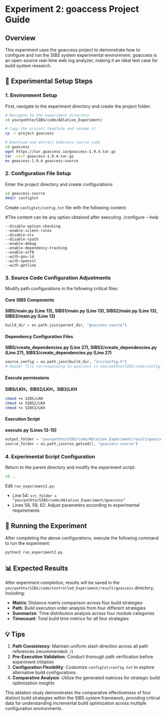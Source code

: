 # Experiment 2: goaccess Project Guide

## Overview

This experiment uses the goaccess project to demonstrate how to configure and run the SIBS system experimental environment. goaccess is an open-source real-time web log analyzer, making it an ideal test case for build system research.

## 🚀 Experimental Setup Steps

### 1. Environment Setup

First, navigate to the experiment directory and create the project folder:

```bash
# Navigate to the experiment directory
cd yourpathto/SIBS/code/Ablation_Experiment/

# Copy the project template and rename it
cp -r project goaccess

# Download and extract GoAccess source code
cd goaccess
wget https://tar.goaccess.io/goaccess-1.9.4.tar.gz
tar -xzvf goaccess-1.9.4.tar.gz
mv goaccess-1.9.4 goaccess-source
```

### 2. Configuration File Setup

Enter the project directory and create configurations:

```bash
cd goaccess-source
mkdir configtxt
```

Create `configtxt/config.txt` file with the following content:

#The content can be any option obtained after executing ./configure --help

```text
--disable-option-checking
--enable-silent-rules
--disable-nls
--disable-rpath
--enable-debug
--enable-dependency-tracking
--enable-utf8
--with-gnu-ld
--with-openssl
--with-getline
```

### 3. Source Code Configuration Adjustments

Modify path configurations in the following critical files:

#### Core SIBS Components

**SIBS/main.py (Line 13), SIBS1/main.py (Line 13), SIBS2/main.py (Line 13), SIBS3/main.py (Line 13)**

```python
build_dir = os.path.join(parent_dir, "goaccess-source")
```

#### Dependency Configuration Files

**SIBS/create_dependencies.py (Line 27), SIBS2/create_dependencies.py (Line 27), SIBS3/create_dependencies.py (Line 27)**

```python
source_config = os.path.join(build_dir, "src/config.h")
# Header file corresponding to goaccess in yourpathto/SIBS/code/config.xls
```

#### Execute permissions

**SIBS/LKH，SIBS2/LKH，SIB3/LKH**

```bash
chmod +x SIBS/LKH
chmod +x SIBS2/LKH
chmod +x SIBS3/LKH
```

#### Execution Script

**execute.py (Lines 13-15)**

```python
output_folder = "yourpathto/SIBS/code/Ablation_Experiment/result/goaccess"
source_folder = os.path.join(os.getcwd(), "goaccess-source")
```

### 4. Experimental Script Configuration

Return to the parent directory and modify the experiment script:

```bash
cd ..
```

Edit `run_experiment2.py`:

- Line 54: `src_folder = "yourpathto/SIBS/code/Ablation_Experiment/goaccess"`
- Lines 58, 59, 62: Adjust parameters according to experimental requirements

## 🧪 Running the Experiment

After completing the above configurations, execute the following command to run the experiment:

```bash
python3 run_experiment2.py
```

## 📊 Expected Results

After experiment completion, results will be saved in the `yourpathto/SIBS/code/Controlled_Experiment/result/goaccess` directory, including:

- **Matrix**: Distance matrix comparison across four build strategies
- **Path**: Build execution order analysis from four different strategies
- **Summarize**: Time distribution analysis across four module categories
- **Timecount**: Total build time metrics for all four strategies

## 💡 Tips

1. **Path Consistency**: Maintain uniform slash direction across all path references (recommended: `/`)
2. **Pre-Execution Validation**: Conduct thorough path verification before experiment initiation
3. **Configuration Flexibility**: Customize `configtxt/config.txt` to explore alternative build configurations
4. **Comparative Analysis**: Utilize the generated matrices for strategic build optimization insights

This ablation study demonstrates the comparative effectiveness of four distinct build strategies within the SIBS system framework, providing critical data for understanding incremental build optimization across multiple configuration environments. 

